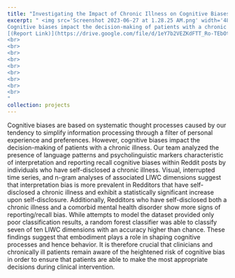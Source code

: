 ```yaml
---
title: "Investigating the Impact of Chronic Illness on Cognitive Biases"
excerpt: " <img src='Screenshot 2023-06-27 at 1.28.25 AM.png' width='480' height='480' align='left'> 
Cognitive biases impact the decision-making of patients with a chronic illness. We analyzed the presence of language patterns and psycholinguistic markers characteristic of interpretation and reporting recall cognitive biases within Reddit posts by individuals who have self-disclosed a chronic illness. Visual, interrupted time series and n-gram analyses of associated LIWC dimensions suggest that interpretation bias is more prevalent in Redditors that have self-disclosed a chronic illness and exhibit a statistically significant increase upon self-disclosure.
[(Report Link)](https://drive.google.com/file/d/1eY7b2VEZKdFTT_Ro-TEbOtoqQIufsgLD/view?usp=sharing) <br>
<br>
<br>
<br>
<br>
<br>
<br>
<br>
<br>
<br>
"
collection: projects
---
```




Cognitive biases are based on systematic thought processes caused by our tendency to simplify information processing through a filter of personal experience and preferences. However, cognitive biases impact the decision-making of patients with a chronic illness. Our team analyzed the presence of language patterns and psycholinguistic markers characteristic of interpretation and reporting recall cognitive biases within Reddit posts by individuals who have self-disclosed a chronic illness. Visual, interrupted time series, and n-gram analyses of associated LIWC dimensions suggest that interpretation bias is more prevalent in Redditors that have self-disclosed a chronic illness and exhibit a statistically significant increase upon self-disclosure. Additionally, Redditors who have self-disclosed both a chronic illness and a comorbid mental health disorder show more signs of reporting/recall bias. While attempts to model the dataset provided only poor classification results, a random forest classifier was able to classify seven of ten LIWC dimensions with an accuracy higher than chance. These findings suggest that embodiment plays a role in shaping cognitive processes and hence behavior. It is therefore crucial that clinicians and chronically ill patients remain aware of the heightened risk of cognitive bias in order to ensure that patients are able to make the most appropriate decisions during clinical intervention.
